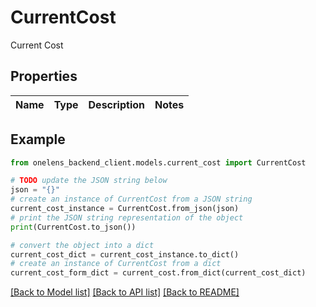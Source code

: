 # CurrentCost

Current Cost

## Properties

Name | Type | Description | Notes
------------ | ------------- | ------------- | -------------

## Example

```python
from onelens_backend_client.models.current_cost import CurrentCost

# TODO update the JSON string below
json = "{}"
# create an instance of CurrentCost from a JSON string
current_cost_instance = CurrentCost.from_json(json)
# print the JSON string representation of the object
print(CurrentCost.to_json())

# convert the object into a dict
current_cost_dict = current_cost_instance.to_dict()
# create an instance of CurrentCost from a dict
current_cost_form_dict = current_cost.from_dict(current_cost_dict)
```
[[Back to Model list]](../README.md#documentation-for-models) [[Back to API list]](../README.md#documentation-for-api-endpoints) [[Back to README]](../README.md)


